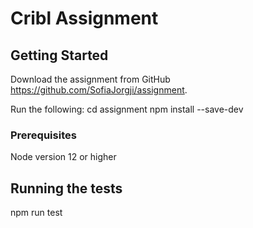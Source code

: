 # Cribl Assignment

## Getting Started

Download the assignment from GitHub https://github.com/SofiaJorgji/assignment.

Run the following:
cd assignment
npm install --save-dev


### Prerequisites

Node version 12 or higher


## Running the tests

npm run test
